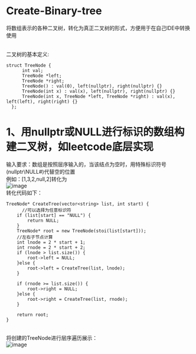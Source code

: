 # Create-Binary-tree
将数组表示的各种二叉树，转化为真正二叉树的形式，方便用于在自己IDE中转换使用

<br>二叉树的基本定义:
```
struct TreeNode {
      int val;
      TreeNode *left;
      TreeNode *right;
      TreeNode() : val(0), left(nullptr), right(nullptr) {}
      TreeNode(int x) : val(x), left(nullptr), right(nullptr) {}
      TreeNode(int x, TreeNode *left, TreeNode *right) : val(x), left(left), right(right) {}
  };
```

# 1、用nullptr或NULL进行标识的数组构建二叉树，如leetcode底层实现<br>
输入要求：数组是按照层序输入的，当该结点为空时，用特殊标识符号(nullptr\NULL\#)代替空的位置<br>
例如：[1,3,2,null,2]转化为<br>
![image](https://user-images.githubusercontent.com/106227496/170202443-9a05b8c9-635b-4045-9013-3f33a2a7a1ca.png)
<br>转化代码如下：<br>
```
TreeNode* CreateTree(vector<string> list, int start) {
      //可以选择为任意标识符
    if (list[start] == "NULL") {
        return NULL;
    }
    TreeNode* root = new TreeNode(stoi(list[start]));
    //左右子节点计算
    int lnode = 2 * start + 1;
    int rnode = 2 * start + 2;
    if (lnode > list.size()) {
        root->left = NULL;
    }else {
        root->left = CreateTree(list, lnode);
    }

    if (rnode >= list.size()) {
        root->right = NULL;
    }else {
        root->right = CreateTree(list, rnode);
    }

    return root;
}
```
<br>将创建的TreeNode进行层序遍历展示：
<br>![image](https://user-images.githubusercontent.com/106227496/170207487-90941672-e453-456b-ab67-8e9a10d96e22.png)

